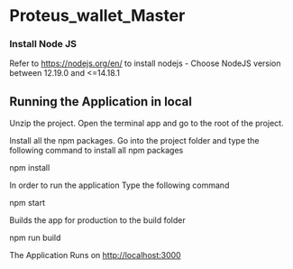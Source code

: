 # Proteus_wallet_Master
 
### Install Node JS

Refer to https://nodejs.org/en/ to install nodejs - Choose NodeJS version between 12.19.0 and <=14.18.1





## Running the Application in local

Unzip the project. Open the terminal app and go to the root of the project.

Install all the npm packages. Go into the project folder and type the following command to install all npm packages


npm install

In order to run the application Type the following command

npm start

Builds the app for production to the build folder

npm run build


The Application Runs on [http://localhost:3000](http://localhost:3000)
